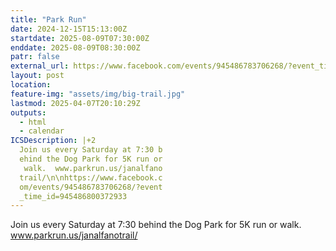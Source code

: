 ```yaml
---
title: "Park Run"
date: 2024-12-15T15:13:00Z
startdate: 2025-08-09T07:30:00Z
enddate: 2025-08-09T08:30:00Z
patr: false
external_url: https://www.facebook.com/events/945486783706268/?event_time_id=945486800372933
layout: post
location: 
feature-img: "assets/img/big-trail.jpg"
lastmod: 2025-04-07T20:10:29Z
outputs:
  - html
  - calendar
ICSDescription: |+2
  Join us every Saturday at 7:30 b  ehind the Dog Park for 5K run or   walk.  www.parkrun.us/janalfano  trail/\n\nhttps://www.facebook.c  om/events/945486783706268/?event  _time_id=945486800372933
---
```


Join us every Saturday at 7&#58;30 behind the Dog Park for 5K run or walk.  www.parkrun.us/janalfanotrail/<br>
  <br>
  
